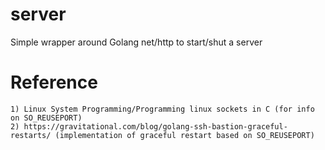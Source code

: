 # server
Simple wrapper around Golang net/http to start/shut a server

# Reference

	1) Linux System Programming/Programming linux sockets in C (for info on SO_REUSEPORT)
	2) https://gravitational.com/blog/golang-ssh-bastion-graceful-restarts/ (implementation of graceful restart based on SO_REUSEPORT)
